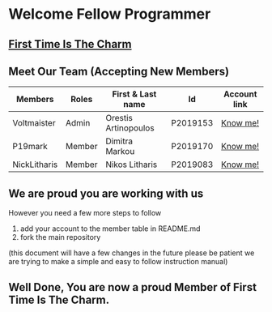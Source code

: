 # Welcome Fellow Programmer
## [First Time Is The Charm](https://github.com/First-Time-is-the-Charm)
## Meet Our Team (Accepting New Members)


|Members|Roles|First & Last name| Id |Account link|
|-------|-----|-----------------|-----------|-------|
|Voltmaister|Admin| Orestis Artinopoulos|P2019153|[Know me!](https://github.com/voltmaister)|
|P19mark|Member|Dimitra Markou|P2019170|[Know me!](https://github.com/p19mark)|
|NickLitharis|Member|Nikos Litharis|P2019083|[Know me!](https://github.com/NickLitharis)|


## We are proud you are working with us
However you need a few more steps to follow

1. add your account to the member table in README.md
2. fork the main repository

(this document will have a few changes in the future please be patient we are trying to make a simple and easy to follow instruction manual)

## Well Done, You are now a proud Member of First Time Is The Charm.
